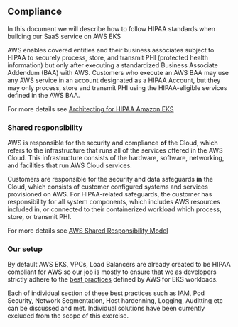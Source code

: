 ## Compliance

In this document we will describe how to follow HIPAA standards when building our SaaS service on AWS EKS

AWS enables covered entities and their business associates subject to HIPAA to securely process, store, and transmit PHI (protected health information) but only after executing a standardized Business Associate Addendum (BAA) with AWS. Customers who execute an AWS BAA may use any AWS service in an account designated as a HIPAA Account, but they may only process, store and transmit PHI using the HIPAA-eligible services defined in the AWS BAA.

For more details see [Architecting for HIPAA Amazon EKS](https://docs.aws.amazon.com/whitepapers/latest/architecting-hipaa-security-and-compliance-on-amazon-eks/architecting-hipaa-security-and-compliance-on-amazon-eks.html)

### Shared responsibility
AWS is responsible for the security and compliance **of** the Cloud, which refers to the infrastructure that runs all of the services offered in the AWS Cloud. This infrastructure consists of the hardware, software, networking, and facilities that run AWS Cloud services.

Customers are responsible for the security and data safeguards **in** the Cloud, which consists of customer configured systems and services provisioned on AWS. For HIPAA-related safeguards, the customer has responsibility for all system components, which includes AWS resources included in, or connected to their containerized workload which process, store, or transmit PHI.

For more details see [AWS Shared Responsibility Model](https://docs.aws.amazon.com/whitepapers/latest/architecting-hipaa-security-and-compliance-on-amazon-eks/aws-shared-responsibility-model.html)

### Our setup

By default AWS EKS, VPCs, Load Balancers are already created to be HIPAA compliant for AWS so our job is mostly to ensure that we as developers strictly adhere to the [best practices](https://docs.aws.amazon.com/whitepapers/latest/architecting-hipaa-security-and-compliance-on-amazon-eks/securing-an-amazon-eks-deployment.html) defined by AWS for EKS workloads.

Each of individual section of these best practices such as IAM, Pod Security, Network Segmentation, Host hardenning, Logging, Auditting etc can be discussed and met. Individual solutions have been currently excluded from the scope of this exercise.